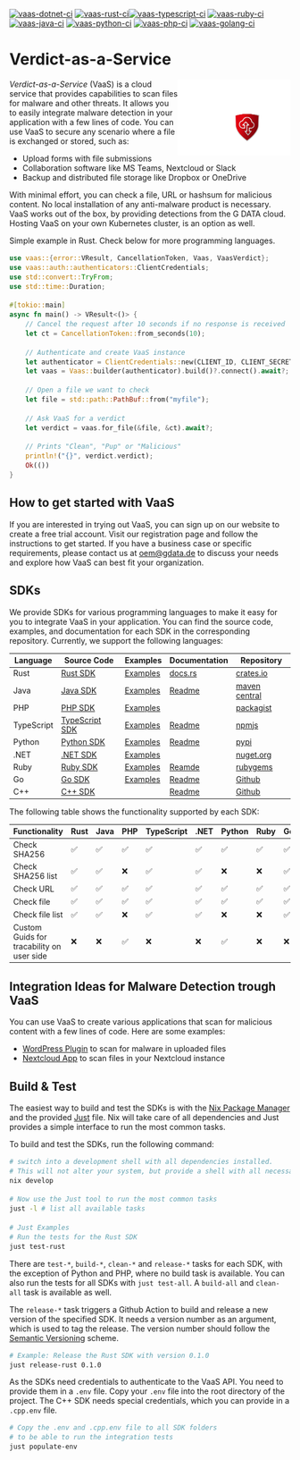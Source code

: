[![vaas-dotnet-ci](https://github.com/GDATASoftwareAG/vaas/actions/workflows/ci-dotnet.yaml/badge.svg)](https://github.com/GDATASoftwareAG/vaas/actions/workflows/ci-dotnet.yaml)
[![vaas-rust-ci](https://github.com/GDATASoftwareAG/vaas/actions/workflows/ci-rust.yaml/badge.svg)](https://github.com/GDATASoftwareAG/vaas/actions/workflows/ci-rust.yaml)[![vaas-typescript-ci](https://github.com/GDATASoftwareAG/vaas/actions/workflows/ci-typescript.yaml/badge.svg)](https://github.com/GDATASoftwareAG/vaas/actions/workflows/ci-typescript.yaml)
[![vaas-ruby-ci](https://github.com/GDATASoftwareAG/vaas/actions/workflows/ci-ruby.yaml/badge.svg)](https://github.com/GDATASoftwareAG/vaas/actions/workflows/ci-ruby.yaml)
[![vaas-java-ci](https://github.com/GDATASoftwareAG/vaas/actions/workflows/ci-java.yaml/badge.svg)](https://github.com/GDATASoftwareAG/vaas/actions/workflows/ci-java.yaml)
[![vaas-python-ci](https://github.com/GDATASoftwareAG/vaas/actions/workflows/ci-python.yaml/badge.svg)](https://github.com/GDATASoftwareAG/vaas/actions/workflows/ci-python.yaml)
[![vaas-php-ci](https://github.com/GDATASoftwareAG/vaas/actions/workflows/ci-php.yaml/badge.svg)](https://github.com/GDATASoftwareAG/vaas/actions/workflows/ci-php.yaml)
[![vaas-golang-ci](https://github.com/GDATASoftwareAG/vaas/actions/workflows/ci-golang.yaml/badge.svg)](https://github.com/GDATASoftwareAG/vaas/actions/workflows/ci-golang.yaml)

# Verdict-as-a-Service

<img align="right" src="assets/G_DATA_VAAS_Logo_R.png" alt="G DATA VaaS logo" style="width:40%">

*Verdict-as-a-Service* (VaaS) is a cloud service that provides capabilities to scan files for malware and other threats. It allows you to easily integrate malware detection in your application with a few lines of code. You can use VaaS to secure any scenario where a file is exchanged or stored, such as:

- Upload forms with file submissions
- Collaboration software like MS Teams, Nextcloud or Slack
- Backup and distributed file storage like Dropbox or OneDrive

With minimal effort, you can check a file, URL or hashsum for malicious content. No local installation of any anti-malware product is necessary. VaaS works out of the box, by providing detections from the G DATA cloud. Hosting VaaS on your own Kubernetes cluster, is an option as well.

Simple example in Rust. Check below for more programming languages.

```rust
use vaas::{error::VResult, CancellationToken, Vaas, VaasVerdict};
use vaas::auth::authenticators::ClientCredentials;
use std::convert::TryFrom;
use std::time::Duration;

#[tokio::main]
async fn main() -> VResult<()> {
    // Cancel the request after 10 seconds if no response is received
    let ct = CancellationToken::from_seconds(10);

    // Authenticate and create VaaS instance
    let authenticator = ClientCredentials::new(CLIENT_ID, CLIENT_SECRET);
    let vaas = Vaas::builder(authenticator).build()?.connect().await?;

    // Open a file we want to check
    let file = std::path::PathBuf::from("myfile");

    // Ask VaaS for a verdict
    let verdict = vaas.for_file(&file, &ct).await?;

    // Prints "Clean", "Pup" or "Malicious"
    println!("{}", verdict.verdict);
    Ok(())
}
```

## How to get started with VaaS
If you are interested in trying out VaaS, you can sign up on our website to create a free trial account. Visit our registration page and follow the instructions to get started. If you have a business case or specific requirements, please contact us at oem@gdata.de to discuss your needs and explore how VaaS can best fit your organization.

## SDKs
We provide SDKs for various programming languages to make it easy for you to integrate VaaS in your application. You can find the source code, examples, and documentation for each SDK in the corresponding repository. Currently, we support the following languages:

|Language|Source Code|Examples|Documentation|Repository|
|--------|-----------|--------|-------------|----------|
|Rust|[Rust SDK](./rust/)| [Examples](./rust/examples)| [docs.rs](https://docs.rs/vaas/latest/vaas/) | [crates.io](https://crates.io/crates/vaas) | 
|Java|[Java SDK](./java/)|[Examples](./java/examples)| [Readme](https://github.com/GDATASoftwareAG/vaas/blob/main/java/Readme.md) | [maven central](https://mvnrepository.com/artifact/de.gdata/vaas)|
|PHP|[PHP SDK](./php/)|[Examples](./php/examples)||[packagist](https://packagist.org/packages/gdata/vaas)|
|TypeScript|[TypeScript SDK](./typescript/)|[Examples](./typescript/examples)|[Readme](https://github.com/GDATASoftwareAG/vaas/blob/main/typescript/Readme.md)|[npmjs](https://www.npmjs.com/package/gdata-vaas)
|Python|[Python SDK](./python/)|[Examples](./python/examples)|[Readme](https://github.com/GDATASoftwareAG/vaas/blob/main/python/README.md)|[pypi](https://pypi.org/project/gdata-vaas/)|
|.NET|[.NET SDK](./dotnet/)|[Examples](./dotnet/examples)||[nuget.org](https://www.nuget.org/packages/GDataCyberDefense.Vaas)|
|Ruby|[Ruby SDK](./ruby/)|[Examples](./ruby/examples)|[Reamde](https://github.com/GDATASoftwareAG/vaas/blob/main/ruby/README.md)|[rubygems](https://rubygems.org/gems/vaas)|
|Go|[Go SDK](./golang/vaas/)|[Examples](./golang/examples)|[Readme](https://github.com/GDATASoftwareAG/vaas/blob/main/golang/vaas/README.md)|[Github](https://github.com/GDATASoftwareAG/vaas/tree/main/golang/vaas)|
|C++|[C++ SDK](./cpp/)||[Readme](https://github.com/GDATASoftwareAG/vaas/blob/main/cpp/README.md)|[Github](https://github.com/GDATASoftwareAG/vaas/tree/main/cpp)|

The following table shows the functionality supported by each SDK:

|Functionality|Rust|Java|PHP|TypeScript|.NET|Python|Ruby|Golang|C++|
|---|---|---|---|---|---|---|---|---|---|
|Check SHA256|&#9989;|&#9989;|&#9989;|&#9989;|&#9989;|&#9989;|&#9989;|&#9989;|&#9989;|
|Check SHA256 list|&#9989;|&#9989;|&#10060;|&#9989;|&#9989;|&#10060;|&#10060;|&#9989;|&#10060;|
|Check URL|&#9989;|&#9989;|&#9989;|&#9989;|&#9989;|&#9989;|&#9989;|&#9989;|&#10060;|
|Check file|&#9989;|&#9989;|&#9989;|&#9989;|&#9989;|&#9989;|&#9989;|&#9989;|&#9989;|
|Check file list|&#9989;|&#9989;|&#10060;|&#9989;|&#9989;|&#10060;|&#10060;|&#9989;|&#10060;|
|Custom Guids for tracability on user side|&#10060;|&#10060;|&#9989;|&#10060;|&#10060;|&#9989;|&#10060;|&#10060;|&#10060;|


## Integration Ideas for Malware Detection trough VaaS
You can use VaaS to create various applications that scan for malicious content with a few lines of code. Here are some examples:

- [WordPress Plugin](https://wordpress.org/plugins/gdata-antivirus/) to scan for malware in uploaded files
- [Nextcloud App](https://apps.nextcloud.com/apps/gdatavaas) to scan files in your Nextcloud instance

## Build & Test

The easiest way to build and test the SDKs is with the [Nix Package Manager](https://nixos.org/download/#download-nix) and the provided [Just](https://github.com/casey/just) file. Nix will take care of all dependencies and Just provides a simple interface to run the most common tasks.

To build and test the SDKs, run the following command:

```bash
# switch into a development shell with all dependencies installed.
# This will not alter your system, but provide a shell with all necessary tools.
nix develop

# Now use the Just tool to run the most common tasks
just -l # list all available tasks

# Just Examples
# Run the tests for the Rust SDK
just test-rust
```

There are `test-*`, `build-*`, `clean-*` and `release-*` tasks for each SDK, with the exception of Python and PHP, where no build task is available. You can also run the tests for all SDKs with `just test-all`. A `build-all` and `clean-all` task is available as well.

The `release-*` task triggers a Github Action to build and release a new version of the specified SDK. It needs a version number as an argument, which is used to tag the release. The version number should follow the [Semantic Versioning](https://semver.org/) scheme.

```bash
# Example: Release the Rust SDK with version 0.1.0
just release-rust 0.1.0
```

As the SDKs need credentials to authenticate to the VaaS API. You need to provide them in a `.env` file. Copy your `.env` file into the root directory of the project. The C++ SDK needs special credentials, which you can provide in a `.cpp.env` file.

```bash
# Copy the .env and .cpp.env file to all SDK folders
# to be able to run the integration tests
just populate-env

